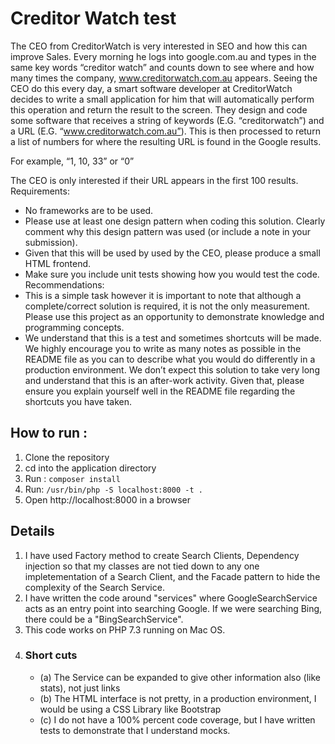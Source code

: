 # Creditor Watch test

The CEO from CreditorWatch is very interested in SEO and how this can improve Sales. Every
morning he logs into google.com.au and types in the same key words “creditor watch” and
counts down to see where and how many times the company, www.creditorwatch.com.au
appears.
Seeing the CEO do this every day, a smart software developer at CreditorWatch decides to
write a small application for him that will automatically perform this operation and return the
result to the screen. They design and code some software that receives a string of keywords
(E.G. “creditorwatch”) and a URL (E.G. “www.creditorwatch.com.au”). This is then processed to
return a list of numbers for where the resulting URL is found in the Google results.

For example, “1, 10, 33” or “0”

The CEO is only interested if their URL appears in the first 100 results.
Requirements:
-  No frameworks are to be used.
-  Please use at least one design pattern when coding this solution. Clearly comment why
this design pattern was used (or include a note in your submission).
- Given that this will be used by used by the CEO, please produce a small HTML
frontend.
- Make sure you include unit tests showing how you would test the code.
Recommendations:
- This is a simple task however it is important to note that although a complete/correct
solution is required, it is not the only measurement. Please use this project as an
opportunity to demonstrate knowledge and programming concepts.
- We understand that this is a test and sometimes shortcuts will be made. We highly
encourage you to write as many notes as possible in the README file as you can to
describe what you would do differently in a production environment. We don’t expect
this solution to take very long and understand that this is an after-work activity. Given
that, please ensure you explain yourself well in the README file regarding the shortcuts
you have taken.

## How to run : 
1. Clone the repository
2. cd into the application directory
3. Run : ``composer install``
4. Run: ``/usr/bin/php -S localhost:8000 -t .``
5. Open http://localhost:8000 in a browser

## Details
1. I have used Factory method to create Search Clients, Dependency injection so that my classes are not tied down to any one impletementation of a Search Client, and the Facade pattern to hide the complexity of the Search Service.
2. I have written the code around "services" where GoogleSearchService acts as an entry point into 
   searching Google. If we were searching Bing, there could be a "BingSearchService".  
2. This code works on PHP 7.3 running on Mac OS. 
3. ### Short cuts
    - (a) The Service can be expanded to give other information also (like stats), not just links
    - (b) The HTML interface is not pretty, in a production environment, I would be using a CSS Library like Bootstrap
    - (c) I do not have a 100% percent code coverage, but I have written tests to demonstrate that I understand mocks.  
        
    

